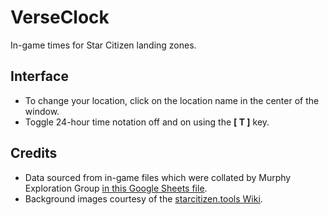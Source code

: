 # VerseClock
In-game times for Star Citizen landing zones.

## Interface
- To change your location, click on the location name in the center of the window.
- Toggle 24-hour time notation off and on using the **[ T ]** key.

## Credits
- Data sourced from in-game files which were collated by Murphy Exploration Group [in this Google Sheets file](https://docs.google.com/spreadsheets/d/1VydKNxBHdljhO8ANSEcZRWogInCh-6tAdjI1HcwFlVE/edit#gid=1238406064).
- Background images courtesy of the [starcitizen.tools Wiki](https://starcitizen.tools/Star_Citizen_Wiki).
